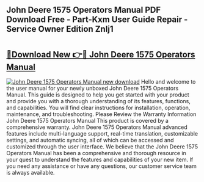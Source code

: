 ## John Deere 1575 Operators Manual PDF Download Free - Part-Kxm User Guide Repair - Service Owner Edition ZnIj1

# <h2><a href="http://bc92181.oget.top/?id=John+Deere+1575+Operators+Manual">🔗Download New 👉🔴 John Deere 1575 Operators Manual</a></h2>

[![John Deere 1575 Operators Manual new download](https://i.imgur.com/5g1atiW.png)](http://bc92181.oget.top/?id=John+Deere+1575+Operators+Manual)
Hello and welcome to the user manual for your newly unboxed John Deere 1575 Operators Manual. This guide is designed to help you get started with your product and provide you with a thorough understanding of its features, functions, and capabilities. You will find clear instructions for installation, operation, maintenance, and troubleshooting. Please Review the Warranty Information John Deere 1575 Operators Manual This product is covered by a comprehensive warranty. John Deere 1575 Operators Manual advanced features include multi-language support, real-time translation, customizable settings, and automatic syncing, all of which can be accessed and customized through the user interface. We believe that the John Deere 1575 Operators Manual has been a comprehensive and thorough resource in your quest to understand the features and capabilities of your new item. If you need any assistance or have any questions, our customer service team is always available.
